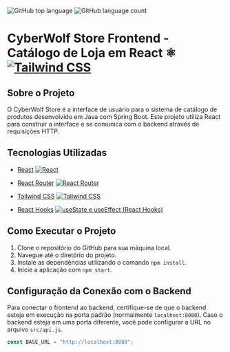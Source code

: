 ![GitHub top language](https://img.shields.io/github/languages/top/JoaoSBarbosa/catalog-javaspring) ![GitHub language count](https://img.shields.io/github/languages/count/JoaoSBarbosa/catalog-javaspring)

# CyberWolf Store Frontend - Catálogo de Loja em React ⚛️[![Tailwind CSS](https://img.shields.io/badge/Tailwind%20CSS-38B2AC?style=for-the-badge&logo=tailwind-css&logoColor=white)](https://tailwindcss.com/) 

## Sobre o Projeto

O CyberWolf Store é a interface de usuário para o sistema de catálogo de produtos desenvolvido em Java com Spring Boot. Este projeto utiliza React para construir a interface e se comunica com o backend através de requisições HTTP.

## Tecnologias Utilizadas

- [React](https://reactjs.org/) [![React](https://img.shields.io/badge/React-1E90FF?style=for-the-badge&logo=react&logoColor=white)](https://reactjs.org/)

- [React Router](https://reactrouter.com/) [![React Router](https://img.shields.io/badge/React%20Router-008080?style=for-the-badge&logo=react-router&logoColor=white)](https://reactrouter.com/) 

- [Tailwind CSS](https://tailwindcss.com/) [![Tailwind CSS](https://img.shields.io/badge/Tailwind%20CSS-38B2AC?style=for-the-badge&logo=tailwind-css&logoColor=white)](https://tailwindcss.com/) 

- [React Hooks](https://reactjs.org/docs/hooks-state.html) [![useState e useEffect (React Hooks)](https://img.shields.io/badge/useState%20e%20useEffect%20-61DAFB?style=for-the-badge&logo=react&logoColor=white)](https://reactjs.org/docs/hooks-state.html)

  

## Como Executar o Projeto

1. Clone o repositório do GitHub para sua máquina local.
2. Navegue até o diretório do projeto.
3. Instale as dependências utilizando o comando `npm install`.
4. Inicie a aplicação com `npm start`.

## Configuração da Conexão com o Backend

Para conectar o frontend ao backend, certifique-se de que o backend esteja em execução na porta padrão (normalmente `localhost:8080`). Caso o backend esteja em uma porta diferente, você pode configurar a URL no arquivo `src/api.js`.

```javascript
const BASE_URL = "http://localhost:8080";
